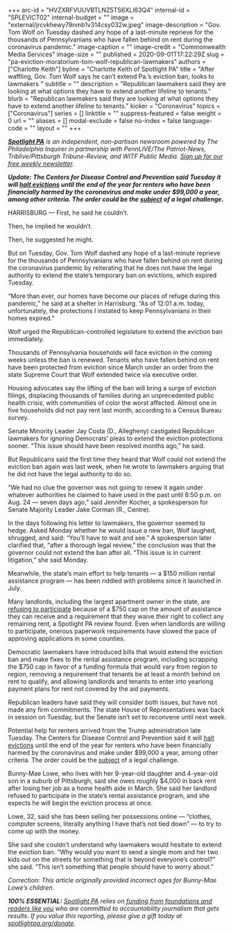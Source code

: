 +++
arc-id = "HVZXRFVUUVBTLNZ5TS6XLI63Q4"
internal-id = "SPLEVICT02"
internal-budget = ""
image = "external/jrcvkhewy79nmb1v314csy032w.jpeg"
image-description = "Gov. Tom Wolf on Tuesday dashed any hope of a last-minute reprieve for the thousands of Pennsylvanians who have fallen behind on rent during the coronavirus pandemic."
image-caption = ""
image-credit = "Commonwealth Media Services"
image-size = ""
published = 2020-09-01T17:22:29Z
slug = "pa-eviction-moratorium-tom-wolf-republican-lawmakers"
authors = ["Charlotte Keith"]
byline = "Charlotte Keith of Spotlight PA"
title = "After waffling, Gov. Tom Wolf says he can’t extend Pa.’s eviction ban, looks to lawmakers "
subtitle = ""
description = "Republican lawmakers said they are looking at what options they have to extend another lifeline to tenants."
blurb = "Republican lawmakers said they are looking at what options they have to extend another lifeline to tenants."
kicker = "Coronavirus"
topics = ["Coronavirus"]
series = []
linktitle = ""
suppress-featured = false
weight = 0
url = ""
aliases = []
modal-exclude = false
no-index = false
language-code = ""
layout = ""
+++

<a href="https://www.spotlightpa.org/"><i><b>Spotlight PA</b></i></a><i> is an independent, non-partisan newsroom powered by The Philadelphia Inquirer in partnership with PennLIVE/The Patriot-News, Triblive/Pittsburgh Tribune-Review, and WITF Public Media. </i><a href="https://www.spotlightpa.org/newsletters"><i>Sign up for our free weekly newsletter</i></a><i>.</i>

<i><b>Update: The Centers for Disease Control and Prevention said Tuesday it will </b></i><a href="https://apnews.com/1eb82db82ec722d329e52eff638c797f"><i><b>halt evictions</b></i></a><i><b> until the end of the year for renters who have been financially harmed by the coronavirus and make under $99,000 a year, among other criteria. The order could be the </b></i><a href="https://www.bloomberg.com/news/articles/2020-09-01/white-house-says-cdc-will-halt-evictions-using-quarantine-rules" target=_blank><i><b>subject</b></i></a><i><b> of a legal challenge.</b></i>

HARRISBURG — First, he said he couldn’t.

Then, he implied he wouldn’t.

Then, he suggested he might.

But on Tuesday, Gov. Tom Wolf dashed any hope of a last-minute reprieve for the thousands of Pennsylvanians who have fallen behind on rent during the coronavirus pandemic by reiterating that he does not have the legal authority to extend the state’s temporary ban on evictions, which expired Tuesday.

“More than ever, our homes have become our places of refuge during this pandemic,” he said at a shelter in Harrisburg. “As of 12:01 a.m. today, unfortunately, the protections I instated to keep Pennsylvanians in their homes expired.”

Wolf urged the Republican-controlled legislature to extend the eviction ban immediately.

Thousands of Pennsylvania households will face eviction in the coming weeks unless the ban is renewed. Tenants who have fallen behind on rent have been protected from eviction since March under an order from the state Supreme Court that Wolf extended twice via executive order.

<script src="https://www.spotlightpa.org/embed.js" async></script><div data-spl-embed-version="1" data-spl-src="https://www.spotlightpa.org/embeds/donate/?teaser_text=As%20the%20eviction%20moratorium%20expires%2C%20we%20won't%20stop%20telling%20the%20stories%20that%20matter%20and%20holding%20the%20powerful%20to%20account.%20Join%20us%20and%20become%20a%20monthly%20donor%20today."></div>

Housing advocates say the lifting of the ban will bring a surge of eviction filings, displacing thousands of families during an unprecedented public health crisis, with communities of color the worst affected. Almost one in five households did not pay rent last month, according to a Census Bureau survey.

Senate Minority Leader Jay Costa (D., Allegheny) castigated Republican lawmakers for ignoring Democrats’ pleas to extend the eviction protections sooner. “This issue should have been resolved months ago,” he said.

But Republicans said the first time they heard that Wolf could not extend the eviction ban again was last week, when he wrote to lawmakers arguing that he did not have the legal authority to do so.

“We had no clue the governor was not going to renew it again under whatever authorities he claimed to have used in the past until 6:50 p.m. on Aug. 24 — seven days ago,” said Jennifer Kocher, a spokesperson for Senate Majority Leader Jake Corman (R., Centre).

In the days following his letter to lawmakers, the governor seemed to hedge. Asked Monday whether he would issue a new ban, Wolf laughed, shrugged, and said: “You’ll have to wait and see.” A spokesperson later clarified that, “after a thorough legal review,” the conclusion was that the governor could not extend the ban after all. “This issue is in current litigation,” she said Monday.

Meanwhile, the state’s main effort to help tenants — a $150 million rental assistance program — has been riddled with problems since it launched in July.

<script src="https://www.spotlightpa.org/embed.js" async></script><div data-spl-embed-version="1" data-spl-src="https://www.spotlightpa.org/embeds/newsletter/"></div>

Many landlords, including the largest apartment owner in the state, are <a href="https://www.spotlightpa.org/news/2020/08/pa-evictions-ban-rental-assistance-program-coronavirus-flaws/">refusing to participate</a> because of a $750 cap on the amount of assistance they can receive and a requirement that they waive their right to collect any remaining rent, a Spotlight PA review found. Even when landlords are willing to participate, onerous paperwork requirements have slowed the pace of approving applications in some counties.

Democratic lawmakers have introduced bills that would extend the eviction ban and make fixes to the rental assistance program, including scrapping the $750 cap in favor of a funding formula that would vary from region to region, removing a requirement that tenants be at least a month behind on rent to qualify, and allowing landlords and tenants to enter into yearlong payment plans for rent not covered by the aid payments.

Republican leaders have said they will consider both issues, but have not made any firm commitments. The state House of Representatives was back in session on Tuesday, but the Senate isn’t set to reconvene until next week.

Potential help for renters arrived from the Trump administration late Tuesday. The Centers for Disease Control and Prevention said it will <a href="https://apnews.com/1eb82db82ec722d329e52eff638c797f">halt evictions</a> until the end of the year for renters who have been financially harmed by the coronavirus and make under $99,000 a year, among other criteria. The order could be the <a href="https://www.bloomberg.com/news/articles/2020-09-01/white-house-says-cdc-will-halt-evictions-using-quarantine-rules" target=_blank>subject</a> of a legal challenge.

Bunny-Mae Lowe, who lives with her 9-year-old daughter and 4-year-old son in a suburb of Pittsburgh, said she owes roughly $4,000 in back rent after losing her job as a home health aide in March. She said her landlord refused to participate in the state’s rental assistance program, and she expects he will begin the eviction process at once.

Lowe, 32, said she has been selling her possessions online — “clothes, computer screens, literally anything I have that’s not tied down” — to try to come up with the money.

She said she couldn’t understand why lawmakers would hesitate to extend the eviction ban. “Why would you want to send a single mom and her two kids out on the streets for something that is beyond everyone’s control?” she said. “This isn’t something that people should have to worry about.”

<i>Correction: This article originally provided incorrect ages for Bunny-Mae Lowe’s children. </i>

<i><b>100% ESSENTIAL:</b></i><i> </i><a href="https://www.spotlightpa.org/"><i>Spotlight PA</i></a><i> relies on</i><a href="https://www.spotlightpa.org/support"><i> funding from foundations and readers like you</i></a><i> who are committed to accountability journalism that gets results. If you value this reporting, please give a gift today at </i><a href="http://spotlightpa.org/donate"><i>spotlightpa.org/donate</i></a><i>.</i>

<script src="https://www.spotlightpa.org/embed.js" async></script><div data-spl-embed-version="1" data-spl-src="https://www.spotlightpa.org/embeds/tips/?tip_text=Are%20you%20%3Cb%3Efacing%20eviction%20as%20a%20result%20of%20the%20coronavirus%20pandemic%3C%2Fb%3E%3F%20We%20want%20to%20hear%20from%20you."></div>
